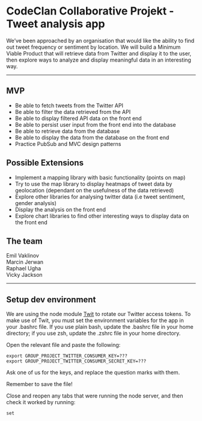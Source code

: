 # CodeClan Collaborative Projekt - Tweet analysis app

We’ve been approached by an organisation that would like the ability to find out tweet frequency or sentiment by location. We will build a Minimum Viable Product that will retrieve data from Twitter and display it to the user, then explore ways to analyze and display meaningful data in an interesting way.

***

## MVP 

* Be able to fetch tweets from the Twitter API   
* Be able to filter the data retrieved from the API   
* Be able to display filtered API data on the front end   
* Be able to persist user input from the front end into the database   
* Be able to retrieve data from the database   
* Be able to display the data from the database on the front end   
* Practice PubSub and MVC design patterns   
   
## Possible Extensions
   
* Implement a mapping library with basic functionality (points on map)   
* Try to use the map library to display heatmaps of tweet data by geolocation (dependant on the usefulness of the data retrieved)   
* Explore other libraries for analysing twitter data (i.e tweet sentiment, gender analysis)   
* Display the analysis on the front end   
* Explore chart libraries to find other interesting ways to display data on the front end   
   
## The team

Emil Vaklinov   
Marcin Jerwan   
Raphael Ugha   
Vicky Jackson   

***

## Setup dev environment

We are using the node module [Twit](https://www.npmjs.com/package/twit) to rotate our Twitter access tokens. To make use of Twit, you must set the environment variables for the app in your .bashrc file. If you use plain bash, update the .bashrc file in your home directory; if you use zsh, update the .zshrc file in your home directory.

Open the relevant file and paste the following:

```
export GROUP_PROJECT_TWITTER_CONSUMER_KEY=???
export GROUP_PROJECT_TWITTER_CONSUMER_SECRET_KEY=???
```

Ask one of us for the keys, and replace the question marks with them.

Remember to save the file!

Close and reopen any tabs that were running the node server, and then check it worked by running:

```
set
```
